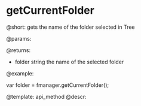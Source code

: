 getCurrentFolder
=============

@short:
	gets the name of the folder selected in Tree

@params:

@returns:
- folder	string		the name of the selected folder

@example:

var folder = fmanager.getCurrentFolder();

@template:	api_method
@descr:

